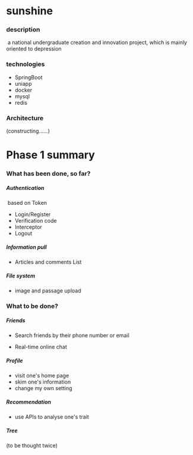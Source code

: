 # sunshine

### description

​	a national undergraduate creation and innovation project, which is mainly oriented to depression  

### technologies

- SpringBoot
- uniapp
- docker
- mysql
- redis

### Architecture

(constructing......)

# Phase 1 summary

### What has been done, so far?

##### Authentication

​	based on Token 

- Login/Register
- Verification code
- Interceptor
- Logout

##### Information pull

- Articles and comments List

##### File system

- image and passage upload

### What to be done?

##### Friends

- Search friends by their phone number or email

- Real-time online chat 

##### Profile

- visit one's home page
- skim one's information
- change my own setting

##### Recommendation

- use APIs to analyse one's trait

##### Tree

(to be thought twice)